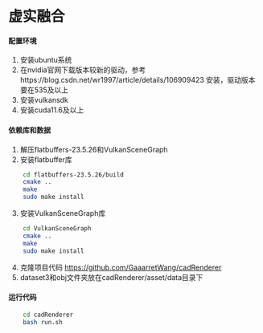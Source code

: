 # 虚实融合
#### 配置环境
1.  安装ubuntu系统
2.  在nvidia官网下载版本较新的驱动，参考https://blog.csdn.net/wr1997/article/details/106909423 安装，驱动版本要在535及以上
3.  安装vulkansdk
4.  安装cuda11.6及以上
#### 依赖库和数据
1.  解压flatbuffers-23.5.26和VulkanSceneGraph
2.  安装flatbuffer库
```bash  
    cd flatbuffers-23.5.26/build  
    cmake ..  
    make  
    sudo make install  
```
3.  安装VulkanSceneGraph库
```bash  
    cd VulkanSceneGraph
    cmake ..
    make
    sudo make install
```
4.  克隆项目代码 https://github.com/GaaarretWang/cadRenderer
5.  dataset3和obj文件夹放在cadRenderer/asset/data目录下

#### 运行代码
```bash  
    cd cadRenderer
    bash run.sh
```
